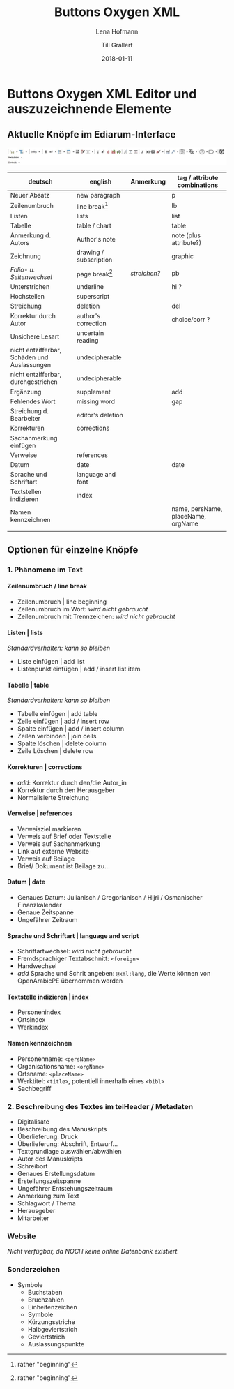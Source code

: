 ﻿---
title: "Buttons Oxygen XML"
author: 
    - Lena Hofmann
    - Till Grallert
date: 2018-01-11
---

# Buttons Oxygen XML Editor und auszuzeichnende Elemente
## Aktuelle Knöpfe im Ediarum-Interface

![Ediarum toolbar in oXygen](toolbar_ediarum.jpg)

|                   deutsch                    |        english         |  Anmerkung   |    tag / attribute combinations    |
|----------------------------------------------|------------------------|--------------|------------------------------------|
| Neuer Absatz                                 | new paragraph          |              | p                                  |
| Zeilenumbruch                                | line break[^1]         |              | lb                                 |
| Listen                                       | lists                  |              | list                               |
| Tabelle                                      | table / chart          |              | table                              |
| Anmerkung d. Autors                          | Author's note          |              | note (plus attribute?)             |
| Zeichnung                                    | drawing / subscription |              | graphic                            |
| *Folio- u. Seitenwechsel*                    | page break[^1]         | *streichen?* | pb                                 |
| Unterstrichen                                | underline              |              | hi    ?                            |
| Hochstellen                                  | superscript            |              |                                    |
| Streichung                                   | deletion               |              | del                                |
| Korrektur durch Autor                        | author's correction    |              | choice/corr ?                      |
| Unsichere Lesart                             | uncertain reading      |              |                                    |
| nicht entzifferbar, Schäden und Auslassungen | undecipherable         |              |                                    |
| nicht entzifferbar, durchgestrichen          | undecipherable         |              |                                    |
| Ergänzung                                    | supplement             |              | add                                |
| Fehlendes Wort                               | missing word           |              | gap                                |
| Streichung d. Bearbeiter                     | editor's deletion      |              |                                    |
| Korrekturen                                  | corrections            |              |                                    |
| Sachanmerkung einfügen                       |                        |              |                                    |
| Verweise                                     | references             |              |                                    |
| Datum                                        | date                   |              | date                               |
| Sprache und Schriftart                       | language and font      |              |                                    |
| Textstellen indizieren                       | index                  |              |                                    |
| Namen kennzeichnen                           |                        |              | name, persName, placeName, orgName |
|                                              |                        |              |                                    |

[^1]: rather "beginning"

## Optionen für einzelne Knöpfe
### 1. Phänomene im Text
#### Zeilenumbruch / line break

- Zeilenumbruch | line beginning
- Zeilenumbruch im Wort: *wird nicht gebraucht*
- Zeilenumbruch mit Trennzeichen: *wird nicht gebraucht*

#### Listen | lists

*Standardverhalten: kann so bleiben*

- Liste einfügen | add list
- Listenpunkt einfügen | add / insert list item

#### Tabelle | table

*Standardverhalten: kann so bleiben*

- Tabelle einfügen | add table
- Zeile einfügen | add / insert row
- Spalte einfügen | add / insert column
- Zeilen verbinden | join cells
- Spalte löschen | delete column
- Zeile Löschen | delete row

#### Korrekturen | corrections

- *add*: Korrektur durch den/die Autor_in
- Korrektur durch den Herausgeber
- Normalisierte Streichung

#### Verweise | references

- Verweisziel markieren
- Verweis auf Brief oder Textstelle
- Verweis auf Sachanmerkung
- Link auf externe Website
- Verweis auf Beilage
- Brief/ Dokument ist Beilage zu...

#### Datum | date

- Genaues Datum: Julianisch / Gregorianisch / Hijri / Osmanischer Finanzkalender
- Genaue Zeitspanne
- Ungefährer Zeitraum

#### Sprache und Schriftart | language and script

- Schriftartwechsel: *wird nicht gebraucht*
- Fremdsprachiger Textabschnitt: `<foreign>`
- Handwechsel
- *add* Sprache und Schrit angeben: `@xml:lang`, die Werte können von OpenArabicPE übernommen werden

#### Textstelle indizieren | index

- Personenindex
- Ortsindex
- Werkindex

#### Namen kennzeichnen

- Personenname: `<persName>`
- Organisationsname: `<orgName>`
- Ortsname: `<placeName>`
- Werktitel: `<title>`, potentiell innerhalb eines `<bibl>`
- Sachbegriff

### 2. Beschreibung des Textes im teiHeader / Metadaten

- Digitalisate
- Beschreibung des Manuskripts
- Überlieferung: Druck
- Überlieferung: Abschrift, Entwurf...
- Textgrundlage auswählen/abwählen
- Autor des Manuskripts
- Schreibort
- Genaues Erstellungsdatum
- Erstellungszeitspanne
- Ungefährer Entstehungszeitraum
- Anmerkung zum Text
- Schlagwort / Thema
- Herausgeber 
- Mitarbeiter

### Website

*Nicht verfügbar, da NOCH keine online Datenbank existiert.*

### Sonderzeichen

- Symbole
    - Buchstaben
    - Bruchzahlen
    - Einheitenzeichen
    - Symbole
    - Kürzungsstriche
    - Halbgeviertstrich
    - Geviertstrich
    - Auslassungspunkte